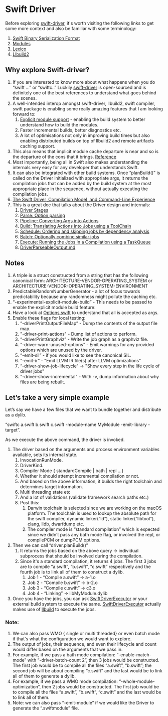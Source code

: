 # Swift Driver
Before exploring [swift-driver](https://github.com/apple/swift-driver), it's worth visiting the following links to get some more context 
and also be familiar with some terminology:
1. [Swift Binary Serialization Format](https://github.com/apple/swift/blob/main/docs/Serialization.md)
2. [Modules](https://github.com/apple/swift/blob/main/docs/Modules.rst)
3. [Lexico](https://github.com/apple/swift/blob/main/docs/Lexicon.md)
4. [Llbuild2](https://forums.swift.org/t/llbuild2/36896) 

## Why explore Swift-driver?
1. If you are interested to know more about what happens when you do “swift ...” or “swiftc..” Luckily [swift-driver](https://github.com/apple/swift-driver) is open-sourced and is definitely one of the best references to understand what goes behind the scenes.
2. A well-intended interop amongst swift-driver, llbuild2, swift compiler, swift package is enabling some really amazing features that I am looking forward to:
    1. [Explicit module support](https://forums.swift.org/t/explicit-module-builds-the-new-swift-driver-and-swiftpm/36990) - enabling the build system to better understand how to build the modules.
    2. Faster incremental builds, better diagnostics etc. 
    3. A lot of optimisations not only in improving build times but also enabling distributed builds on top of llbuild2 and remote artifacts caching support.
3. This also means that implicit module cache departure is near and so is the departure of the cons that it brings. [Reference](https://forums.swift.org/t/llbuild2/36896)
4. Most importantly, being all in Swift also makes understanding the internals very easy for any developer that understands Swift. 
5. It can also be integrated with other build systems. Once “planBuild()” is called on the Driver initialized with appropriate args, it returns the compilation jobs that can be added by the build system at the most appropriate place in the sequence, without actually executing the compilation jobs.
6. [The Swift Driver, Compilation Model, and Command-Line Experience](https://github.com/apple/swift/blob/main/docs/Driver.md)
7. This is a great doc that talks about the Driver design and internals:
    1. [Driver Stages](https://github.com/apple/swift/blob/main/docs/DriverInternals.md#driver-stages)
    2. [Parse: Option parsing](https://github.com/apple/swift/blob/main/docs/DriverInternals.md#parse-option-parsing)
    3. [Pipeline: Converting Args into Actions](https://github.com/apple/swift/blob/main/docs/DriverInternals.md#parse-option-parsing)
    4. [Build: Translating Actions into Jobs using a ToolChain](https://github.com/apple/swift/blob/main/docs/DriverInternals.md#build-translating-actions-into-jobs-using-a-toolchain)
    5. [Schedule: Ordering and skipping jobs by dependency analysis](https://github.com/apple/swift/blob/main/docs/DriverInternals.md#schedule-ordering-and-skipping-jobs-by-dependency-analysis)
    6. [Batch: Optionally combine similar jobs](https://github.com/apple/swift/blob/main/docs/DriverInternals.md#schedule-ordering-and-skipping-jobs-by-dependency-analysis)
    7. [Execute: Running the Jobs in a Compilation using a TaskQueue](https://github.com/apple/swift/blob/main/docs/DriverInternals.md#execute-running-the-jobs-in-a-compilation-using-a-taskqueue)
    8. [DriverParseableOutput.md](https://github.com/apple/swift/blob/main/docs/DriverParseableOutput.md)


## Notes
1. A triple is a struct constructed from a string that has the following canonical form:
ARCHITECTURE-VENDOR-OPERATING_SYSTEM or  ARCHITECTURE-VENDOR-OPERATING_SYSTEM-ENVIRONMENT
2. PredictableRandomNumberGenerator - a lot of focus towards predictability because any randomness might pollute the caching etc.
3. “-experimental-explicit-module-build” - This needs to be passed to enable the explicit module build feature:
4. Have a look at [Options.swift](https://github.com/apple/swift-driver/blob/main/Sources/SwiftOptions/Options.swift) to understand that all is accepted as args.
5. Enable these flags for local testing:
    1. “-driverPrintOutputFileMap” - Dump the contents of the output file map.
    2. "-driver-print-actions" - Dump list of actions to perform.
    3. “-driverPrintGraphviz” - Write the job graph as a graphviz file.
    4. “-driver-warn-unused-options" - Emit warnings for any provided options which are unused by the driver.
    5. “-emit-sil” - if you would like to see the canonical SIL.
    6. “-emit-ir” - "Emit LLVM IR file(s) after LLVM optimizations"
    7. “-driver-show-job-lifecycle" -> "Show every step in the life cycle of driver jobs"
    8. "-driver-show-incremental" - With -v, dump information about why files are being rebuilt.
    
## Let’s take a very simple example

Let’s say we have a few files that we want to bundle together and distribute as a dylib.

“swiftc a.swift b.swift c.swift -module-name MyModule -emit-library -target”.

As we execute the above command, the driver is invoked.
1. The driver based on the arguments and process environment variables available, sets its internal state.
    1. InvocationRunMode.
    2. DriverKind.
    3. Compiler Mode { standardCompile | bath | repl ...}
    4. Whether it should attempt incremental compilation or not.
    5. And based on the above information, it builds the right toolchain and determines target information.
    6. Multi threading state etc
    7. And a lot of validations (validate framework search paths etc.)
    8. Post this:
        1. Darwin toolchain is selected since we are working on the macOS platform. The toolchain is used to lookup the absolute path for the swift compiler, dynamic linker(“ld”), static linker(“libtool”), clang, lldb, dwarfdump etc.
        2. The compiler mode is “standard compilation” which is expected since we didn’t pass any bath mode flag, or involved the repl, or compilePCM or dumpPCM options.
2. Then we can call “driver.planBuild()”
    1. It returns the jobs based on the above query -> individual subprocess that should be involved during the compilation.
    2. Since it's a standard compilation, it returns 4 jobs. The first 3 jobs are to compile “a.swift”, “b.swift”, “c.swift” respectively and the fourth job is to link all of them to construct a dylib.
        1. Job 1 - “Compile a.swift” -> a-1.o
        2. Job 2 - “Compile b.swift” -> b-2.o
        3. Job 3 - “Compile c.swift” -> c3.o
        4. Job 4 - “Linking” -> libMyModule.dylib
3. Once you have the jobs, you can ask [SwiftDriverExecutor](https://github.com/apple/swift-driver/blob/bad19ac928dab85695461540d3174da2ff8cd1f2/Sources/SwiftDriverExecution/SwiftDriverExecutor.swift) or your external build system to execute the same.  [SwiftDriverExecutor](https://github.com/apple/swift-driver/blob/bad19ac928dab85695461540d3174da2ff8cd1f2/Sources/SwiftDriverExecution/SwiftDriverExecutor.swift) actually makes use of [llbuild](https://github.com/apple/swift-llbuild) to execute the jobs.

### Note:
1. We can also pass WMO { single or multi threaded} or even batch mode if that's what the configuration we would want to explore.
2. The output of jobs, their sequence, and even their lifecycle and count would differ based on the arguments that we pass in.
3. For example, if we pass a bath mode compilation: “-enable-match-mode” with “-driver-batch-count 2”, then 3 jobs would be constructed. The first job would be to compile all the files “a.swift”, “b.swift”; the second job will be about compiling “c.swift” and the last would be to link all of them to generate a dylib.
4. For example, if we pass a WMO mode compilation: “-whole-module-optimization”, then 2 jobs would be constructed. The first job would be to compile all the files “a.swift”, “b.swift”, “c.swift” and the last would be to link all of them.
5. Note: we can also pass “-emit-module” if we would like the Driver to generate the “.swiftmodule” file.

